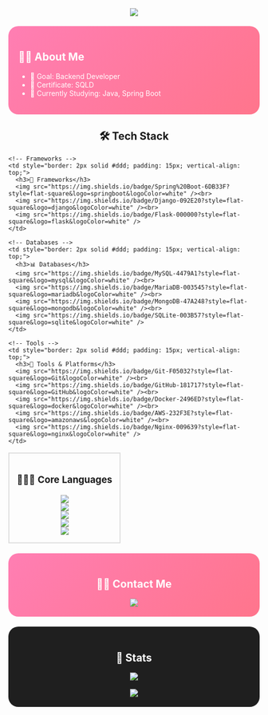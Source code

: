<!-- Welcome Banner -->
<div align="center">
  <img src="https://capsule-render.vercel.app/api?type=waving&color=gradient&height=240&text=Welcome%20to%20kimSummerrain's%20GitHub!&animation=twinkling&fontColor=ffffff&fontSize=40" />
</div>

<!-- About Me -->
<div style="background: linear-gradient(135deg, #ff7eb3, #ff758c); border-radius:20px; padding:20px; margin:20px 0; color:white;">
  <h2>👩‍💻 About Me</h2>
  <ul>
    <li>🎯 Goal: Backend Developer</li>
    <li>📖 Certificate: SQLD</li>
    <li>🌱 Currently Studying: Java, Spring Boot</li>
  </ul>
</div>

<!-- Tech Stack -->
<h2 align="center">🛠️ Tech Stack</h2>

<table style="border-collapse: collapse; width: 100%; text-align: center;">
  <tr>
    <!-- Core Languages -->
    <td style="border: 2px solid #ddd; padding: 15px; vertical-align: top;">
      <h3>👩🏻‍💻 Core Languages</h3>
      <img src="https://img.shields.io/badge/Java-007396?style=flat-square&logo=Java&logoColor=white" /><br>
      <img src="https://img.shields.io/badge/Python-3776AB?style=flat-square&logo=Python&logoColor=white" /><br>
      <img src="https://img.shields.io/badge/HTML5-E34F26?style=flat-square&logo=HTML5&logoColor=white" /><br>
      <img src="https://img.shields.io/badge/CSS3-1572B6?style=flat-square&logo=CSS3&logoColor=white" /><br>
      <img src="https://img.shields.io/badge/JavaScript-F7DF1E?style=flat-square&logo=JavaScript&logoColor=black" />
    </td>
    
    <!-- Frameworks -->
    <td style="border: 2px solid #ddd; padding: 15px; vertical-align: top;">
      <h3>🌱 Frameworks</h3>
      <img src="https://img.shields.io/badge/Spring%20Boot-6DB33F?style=flat-square&logo=springboot&logoColor=white" /><br>
      <img src="https://img.shields.io/badge/Django-092E20?style=flat-square&logo=django&logoColor=white" /><br>
      <img src="https://img.shields.io/badge/Flask-000000?style=flat-square&logo=flask&logoColor=white" />
    </td>
    
    <!-- Databases -->
    <td style="border: 2px solid #ddd; padding: 15px; vertical-align: top;">
      <h3>📊 Databases</h3>
      <img src="https://img.shields.io/badge/MySQL-4479A1?style=flat-square&logo=mysql&logoColor=white" /><br>
      <img src="https://img.shields.io/badge/MariaDB-003545?style=flat-square&logo=mariadb&logoColor=white" /><br>
      <img src="https://img.shields.io/badge/MongoDB-47A248?style=flat-square&logo=mongodb&logoColor=white" /><br>
      <img src="https://img.shields.io/badge/SQLite-003B57?style=flat-square&logo=sqlite&logoColor=white" />
    </td>
    
    <!-- Tools -->
    <td style="border: 2px solid #ddd; padding: 15px; vertical-align: top;">
      <h3>🧭 Tools & Platforms</h3>
      <img src="https://img.shields.io/badge/Git-F05032?style=flat-square&logo=Git&logoColor=white" /><br>
      <img src="https://img.shields.io/badge/GitHub-181717?style=flat-square&logo=GitHub&logoColor=white" /><br>
      <img src="https://img.shields.io/badge/Docker-2496ED?style=flat-square&logo=docker&logoColor=white" /><br>
      <img src="https://img.shields.io/badge/AWS-232F3E?style=flat-square&logo=amazonaws&logoColor=white" /><br>
      <img src="https://img.shields.io/badge/Nginx-009639?style=flat-square&logo=nginx&logoColor=white" />
    </td>
  </tr>
</table>

<!-- Contact -->
<div style="background: linear-gradient(135deg, #ff7eb3, #ff758c); border-radius:20px; padding:20px; margin:20px 0; text-align:center; color:white;">
  <h2>🧑‍💻 Contact Me</h2>
  <a href="mailto:gbs06193@gmail.com">
    <img src="https://img.shields.io/badge/Gmail-EA4335?style=flat-square&logo=Gmail&logoColor=white">
  </a>
</div>

<!-- Stats -->
<div style="background:#1f1f1f; border-radius:20px; padding:20px; margin:20px 0; text-align:center;">
  <h2 style="color:white;">🏅 Stats</h2>
  <img src="https://github-readme-stats.vercel.app/api?username=kimSummerrain&show_icons=true&bg_color=1f1f1f&title_color=ffffff&text_color=ffffff" />
  <br><br>
  <img src="https://github-readme-streak-stats.herokuapp.com?user=kimSummerrain&theme=dark&hide_border=true" />
</div>
